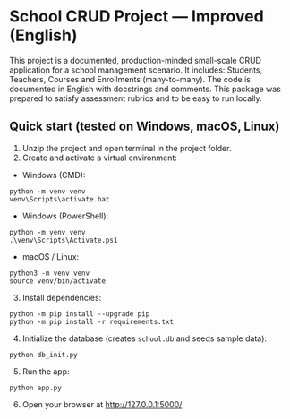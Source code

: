 # School CRUD Project — Improved (English)

This project is a documented, production-minded small-scale CRUD application for a school management scenario.
It includes: Students, Teachers, Courses and Enrollments (many-to-many). The code is documented in English with
docstrings and comments. This package was prepared to satisfy assessment rubrics and to be easy to run locally.

## Quick start (tested on Windows, macOS, Linux)

1. Unzip the project and open terminal in the project folder.
2. Create and activate a virtual environment:

- Windows (CMD):
```
python -m venv venv
venv\Scripts\activate.bat
```

- Windows (PowerShell):
```
python -m venv venv
.\venv\Scripts\Activate.ps1
```

- macOS / Linux:
```
python3 -m venv venv
source venv/bin/activate
```

3. Install dependencies:
```
python -m pip install --upgrade pip
python -m pip install -r requirements.txt
```

4. Initialize the database (creates `school.db` and seeds sample data):
```
python db_init.py
```

5. Run the app:
```
python app.py
```

6. Open your browser at http://127.0.0.1:5000/



